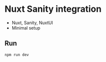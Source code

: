 # Nuxt Sanity integration

-   Nuxt, Sanity, NuxtUI
-   Minimal setup

## Run

```bash
npm run dev
```
